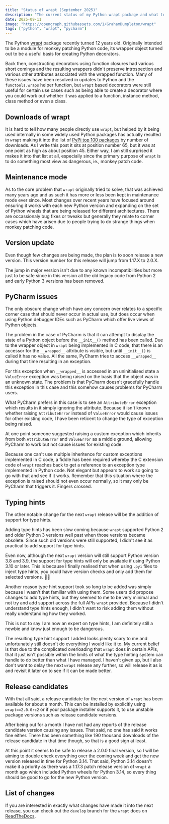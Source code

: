```yaml
---
title: "Status of wrapt (September 2025)"
description: "The current status of my Python wrapt package and what to expect next."
date: 2025-09-11
image: "https://opengraph.githubassets.com/1/GrahamDumpleton/wrapt"
tags: ["python", "wrapt", "pycharm"]
---
```


The Python [wrapt](https://pypi.org/project/wrapt/) package recently turned 12 years old. Originally intended to be a module for monkey patching Python code, its wrapper object turned out to be a useful basis for creating Python decorators.

Back then, constructing decorators using function closures had various short comings and the resulting wrappers didn't preserve introspection and various other attributes associated with the wrapped function. Many of these issues have been resolved in updates to Python and the `functools.wraps` helper function, but `wrapt` based decorators were still useful for certain use cases such as being able to create a decorator where you could work out whether it was applied to a function, instance method, class method or even a class.

## Downloads of wrapt

It is hard to tell how many people directly use `wrapt`, but helped by it being used internally in some widely used Python packages has actually resulted in `wrapt` making it into the list of [PyPi top 100 packages](https://hugovk.github.io/top-pypi-packages/) by number of downloads. As I write this post it sits at position number 65, but it was at one point as high as about position 45. Either way, I am still surprised it makes it into that list at all, especially since the primary purpose of `wrapt` is to do something most view as dangerous, ie., monkey patch code.

## Maintenance mode

As to the core problem that `wrapt` originally tried to solve, that was achieved many years ago and as such it has more or less been kept in maintenance mode ever since. Most changes over recent years have focused around ensuring it works with each new Python version and expanding on the set of Python wheels that are being released for different architectures. There are occassionaly bug fixes or tweaks but generally they relate to corner cases which have arisen due to people trying to do strange things when monkey patching code.

## Version update

Even though few changes are being made, the plan is to soon release a new version. This version number for this release will jump from 1.17.X to 2.0.X.

The jump in major version isn't due to any known incompatibilities but more just to be safe since in this version all the old legacy code from Python 2 and early Python 3 versions has been removed.

## PyCharm issues

The only obscure change which have any concern over relates to a specific corner case that should never occur in actual use, but does occur when using Python debugger IDEs such as PyCharm which offer live views of Python objects.

The problem in the case of PyCharm is that it can attempt to display the state of a Python object before the `__init__()` method has been called. Due to the wrapper object in `wrapt` being implemented in C code, that there is an accessor for the `__wrapped__` attribute is visible, but until `__init__()` is called it has no value. All the same, PyCharm tries to access `__wrapped__` during that time resulting in an exception.

For this exception when `__wrapped__` is accessed in an uninitialised state a `ValueError` exception was being raised on the basis that the object was in an unknown state. The problem is that PyCharm doesn't gracefully handle this exception in this case and this somehow causes problems for PyCharm users.

What PyCharm prefers in this case is to see an `AttributeError` exception which results in it simply ignoring the attribute. Because it isn't known whether raising `AttributeError` instead of `ValueError` would cause issues for other existing code, I have been reticent to change the type of exception being raised.

At one point someone suggested raising a custom exception which inherits from both `AttributeError` and `ValueError` as a middle ground, allowing PyCharm to work but not cause issues for existing code.

Because one can't use multiple inheritence for custom exceptions implemented in C code, a fiddle has been required whereby the C extension code of `wrapt` reaches back to get a reference to an exception type implemented in Python code. Not elegant but appears to work so going to go with that and see if it works. Remember that this situation where the exception is raised should not even occur normally, so it may only be PyCharm that triggers it. Fingers crossed.

## Typing hints

The other notable change for the next `wrapt` release will be the addition of support for type hints.

Adding type hints has been slow coming because `wrapt` supported Python 2 and older Python 3 versions well past when those versions became obsolete. Since such old versions were still supported, I didn't see it as practical to add support for type hints.

Even now, although the next `wrapt` version will still support Python version 3.8 and 3.9, the support for type hints will only be available if using Python 3.10 or later. This is because I finally realised that when using `.pyi` files to inject type hints, you could have version checks and only add them for selected versions. 🤦‍♂️

Another reason type hint support took so long to be added was simply because I wasn't that familiar with using them. Some users did propose changes to add type hints, but they seemed to me to be very minimal and not try and add support across the full APIs `wrapt` provided. Because I didn't understand type hints enough, I didn't want to risk adding them without really understanding how they worked.

This is not to say I am now an expert on type hints, I am definitely still a newbie and know just enough to be dangerous.

The resulting type hint support I added looks plenty scary to me and unfortunately still doesn't do everything I would like it to. My current belief is that due to the complicated overloading that `wrapt` does in certain APIs, that it just isn't possible within the limits of what the type hinting system can handle to do better than what I have managed. I haven't given up, but I also don't want to delay the next `wrapt` release any further, so will release it as is and revisit it later on to see if it can be made better.

## Release candidates

With that all said, a release candidate for the next version of `wrapt` has been available for about a month. This can be installed by explicitly using `wrapt==2.0.0rc2` or if your package installer supports it, to use unstable package versions such as release candidate versions.

After being out for a month I have not had any reports of the release candidate version causing any issues. That said, no one has said it works fine either. There has been something like 190 thousand downloads of the release candidate in that time though, so that is a good sign at least.

At this point it seems to be safe to release a 2.0.0 final version, so I will be aiming to double check everything over the coming week and get the new version released in time for Python 3.14. That said, Python 3.14 doesn't make it a priority as there was a 1.17.3 patch release version of `wrapt` a month ago which included Python wheels for Python 3.14, so every thing should be good to go for the new Python version.

## List of changes

If you are interested in exactly what changes have made it into the next release, you can check out the `develop` branch for the `wrapt` docs on [ReadTheDocs](https://wrapt.readthedocs.io/en/develop/changes.html).
